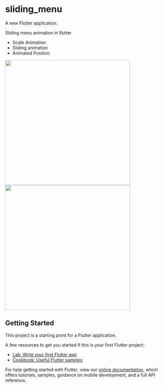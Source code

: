 # sliding_menu

A new Flutter application.

Sliding menu animation in flutter
* Scale Animation
* Sliding animation
* Animated Position

<img src=https://github.com/wmfadel/Sliding-Menu-Animation/blob/master/screenshot/Screenshot_1557872161.png width="400"/>
<img src=https://github.com/wmfadel/Sliding-Menu-Animation/blob/master/screenshot/untitled.gif width="400"/>

## Getting Started

This project is a starting point for a Flutter application.

A few resources to get you started if this is your first Flutter project:

- [Lab: Write your first Flutter app](https://flutter.dev/docs/get-started/codelab)
- [Cookbook: Useful Flutter samples](https://flutter.dev/docs/cookbook)

For help getting started with Flutter, view our 
[online documentation](https://flutter.dev/docs), which offers tutorials, 
samples, guidance on mobile development, and a full API reference.
